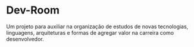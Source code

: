 # Dev-Room
Um projeto para auxiliar na organização de estudos de novas tecnologias, linguagens, arquiteturas e formas de agregar valor na carreira como desenvolvedor.
